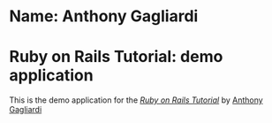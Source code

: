 # Name: Anthony Gagliardi
# Ruby on Rails Tutorial: demo application

This is the demo application for the
[*Ruby on Rails Tutorial*](http://railstutorial.org/)
by [Anthony Gagliardi](anthony.gagliardi@colorado.edu)

